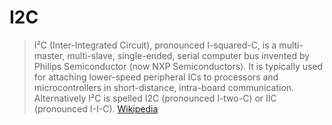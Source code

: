# I2C

> I²C (Inter-Integrated Circuit), pronounced I-squared-C, is a multi-master, multi-slave, single-ended, serial computer bus invented by Philips Semiconductor (now NXP Semiconductors). It is typically used for attaching lower-speed peripheral ICs to processors and microcontrollers in short-distance, intra-board communication. Alternatively I²C is spelled I2C (pronounced I-two-C) or IIC (pronounced I-I-C). [Wikipedia](https://en.wikipedia.org/wiki/I%C2%B2C)